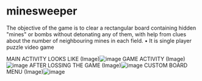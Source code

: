 # minesweeper
The objective of the game is to clear a rectangular board containing hidden "mines" or bombs without detonating any of them, with help from clues about the number of neighbouring mines in each field.  • It is single player puzzle video game 

MAIN ACTIVITY LOOKS LIKE (Image)![image](https://user-images.githubusercontent.com/83871515/193422525-518e2595-03d4-42cf-a145-783a373955e2.png)
 GAME ACTIVITY (Image)![image](https://user-images.githubusercontent.com/83871515/193422579-0bea9c67-aed7-4d77-ab2c-49a20b0944d3.png)
AFTER LOSSING THE GAME (Image)![image](https://user-images.githubusercontent.com/83871515/193422609-715b6c37-6175-4019-8def-6e4dd6413922.png)
 CUSTOM BOARD MENU (Image)![image](https://user-images.githubusercontent.com/83871515/193422619-91e83811-100d-4940-b5d1-7d64cfca9682.png)
